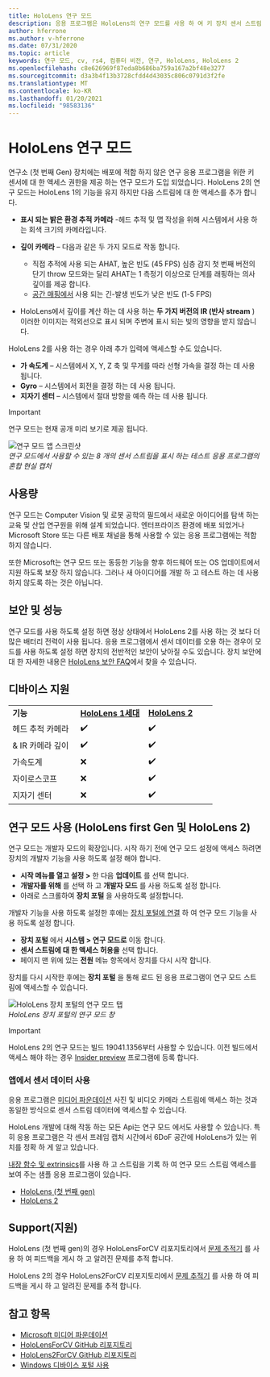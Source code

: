 ```yaml
---
title: HoloLens 연구 모드
description: 응용 프로그램은 HoloLens의 연구 모드를 사용 하 여 키 장치 센서 스트림 (깊이, 환경 추적 및 IR 반사)에 액세스할 수 있습니다.
author: hferrone
ms.author: v-hferrone
ms.date: 07/31/2020
ms.topic: article
keywords: 연구 모드, cv, rs4, 컴퓨터 비전, 연구, HoloLens, HoloLens 2
ms.openlocfilehash: c8e626969f87eda8b686ba759a167a2bf48e3277
ms.sourcegitcommit: d3a3b4f13b3728cfdd4d43035c806c0791d3f2fe
ms.translationtype: MT
ms.contentlocale: ko-KR
ms.lasthandoff: 01/20/2021
ms.locfileid: "98583136"
---
```

# <a name="hololens-research-mode"></a>HoloLens 연구 모드

연구소 (첫 번째 Gen) 장치에는 배포에 적합 하지 않은 연구 응용 프로그램을 위한 키 센서에 대 한 액세스 권한을 제공 하는 연구 모드가 도입 되었습니다.  HoloLens 2의 연구 모드는 HoloLens 1의 기능을 유지 하지만 다음 스트림에 대 한 액세스를 추가 합니다.

* **표시 되는 밝은 환경 추적 카메라** -헤드 추적 및 맵 작성을 위해 시스템에서 사용 하는 회색 크기의 카메라입니다.
* **깊이 카메라** – 다음과 같은 두 가지 모드로 작동 합니다.  
    + 직접 추적에 사용 되는 AHAT, 높은 빈도 (45 FPS) 심층 감지 첫 번째 버전의 단기 throw 모드와는 달리 AHAT는 1 측정기 이상으로 단계를 래핑하는 의사 깊이를 제공 합니다. 
    + [공간 매핑에서](../../design/spatial-mapping.md) 사용 되는 긴-발생 빈도가 낮은 빈도 (1-5 FPS)

* HoloLens에서 깊이를 계산 하는 데 사용 하는 **두 가지 버전의 IR (반사 stream** ) 이러한 이미지는 적외선으로 표시 되며 주변에 표시 되는 빛의 영향을 받지 않습니다.

HoloLens 2를 사용 하는 경우 아래 추가 입력에 액세스할 수도 있습니다.

* **가 속도계** – 시스템에서 X, Y, Z 축 및 무게를 따라 선형 가속을 결정 하는 데 사용 됩니다.
* **Gyro** – 시스템에서 회전을 결정 하는 데 사용 됩니다.
* **지자기 센터** – 시스템에서 절대 방향을 예측 하는 데 사용 됩니다.

> [!IMPORTANT]
> 연구 모드는 현재 공개 미리 보기로 제공 됩니다. 

![연구 모드 앱 스크린샷](images/sensor-stream-viewer.jpg)<br>
*연구 모드에서 사용할 수 있는 8 개의 센서 스트림을 표시 하는 테스트 응용 프로그램의 혼합 현실 캡처*

## <a name="usage"></a>사용량

연구 모드는 Computer Vision 및 로봇 공학의 필드에서 새로운 아이디어를 탐색 하는 교육 및 산업 연구원을 위해 설계 되었습니다.  엔터프라이즈 환경에 배포 되었거나 Microsoft Store 또는 다른 배포 채널을 통해 사용할 수 있는 응용 프로그램에는 적합 하지 않습니다.

또한 Microsoft는 연구 모드 또는 동등한 기능을 향후 하드웨어 또는 OS 업데이트에서 지원 하도록 보장 하지 않습니다. 그러나 새 아이디어를 개발 하 고 테스트 하는 데 사용 하지 않도록 하는 것은 아닙니다.

## <a name="security-and-performance"></a>보안 및 성능

연구 모드를 사용 하도록 설정 하면 정상 상태에서 HoloLens 2를 사용 하는 것 보다 더 많은 배터리 전력이 사용 됩니다.  응용 프로그램에서 센서 데이터를 오용 하는 경우이 모드를 사용 하도록 설정 하면 장치의 전반적인 보안이 낮아질 수도 있습니다.  장치 보안에 대 한 자세한 내용은 [HoloLens 보안 FAQ](/hololens/hololens-faq-security)에서 찾을 수 있습니다.  

## <a name="device-support"></a>디바이스 지원
<table>
    <colgroup>
    <col width="33%" />
    <col width="33%" />
    <col width="33%" /> </colgroup>
    <tr>
        <td><strong>기능</strong></td>
        <td><a href="/hololens/hololens1-hardware"><strong>HoloLens 1세대</strong></a></td>
        <td><a href="/hololens/hololens2-hardware"><strong>HoloLens 2</strong></a></td>
    </tr>
     <tr>
        <td>헤드 추적 카메라</td>
        <td>✔️</td>
        <td>✔️</td>
    </tr>
    <tr>
        <td>& IR 카메라 깊이</td>
        <td>✔️</td>
        <td>✔️</td>
    </tr>
    <tr>
        <td>가속도계</td>
        <td>❌</td>
        <td>✔️</td>
    </tr>
    <tr>
        <td>자이로스코프</td>
        <td>❌</td>
        <td>✔️</td>
    </tr>
    <tr>
        <td>지자기 센터</td>
        <td>❌</td>
        <td>✔️</td>
    </tr>
</table>

## <a name="enabling-research-mode-hololens-first-gen-and-hololens-2"></a>연구 모드 사용 (HoloLens first Gen 및 HoloLens 2)

연구 모드는 개발자 모드의 확장입니다. 시작 하기 전에 연구 모드 설정에 액세스 하려면 장치의 개발자 기능을 사용 하도록 설정 해야 합니다. 

* **시작 메뉴를 열고 설정 >** 한 다음 **업데이트** 를 선택 합니다.
* **개발자를 위해** 를 선택 하 고 **개발자 모드** 를 사용 하도록 설정 합니다.
* 아래로 스크롤하여 **장치 포털** 을 사용하도록 설정합니다.

개발자 기능을 사용 하도록 설정한 후에는 [장치 포털에 연결](/windows/uwp/debug-test-perf/device-portal-hololens) 하 여 연구 모드 기능을 사용 하도록 설정 합니다.

* **장치 포털** 에서 **시스템 > 연구 모드로** 이동 합니다.
* **센서 스트림에 대 한 액세스 허용을** 선택 합니다.
* 페이지 맨 위에 있는 **전원** 메뉴 항목에서 장치를 다시 시작 합니다.

장치를 다시 시작한 후에는 **장치 포털** 을 통해 로드 된 응용 프로그램이 연구 모드 스트림에 액세스할 수 있습니다.

![HoloLens 장치 포털의 연구 모드 탭](images/ResearchModeDevPortal.png)<br>
*HoloLens 장치 포털의 연구 모드 창*

> [!IMPORTANT]
> HoloLens 2의 연구 모드는 빌드 19041.1356부터 사용할 수 있습니다. 이전 빌드에서 액세스 해야 하는 경우 [Insider preview](/hololens/hololens-insider) 프로그램에 등록 합니다.

### <a name="using-sensor-data-in-your-apps"></a>앱에서 센서 데이터 사용

응용 프로그램은 [미디어 파운데이션](/windows/win32/medfound/microsoft-media-foundation-sdk) 사진 및 비디오 카메라 스트림에 액세스 하는 것과 동일한 방식으로 센서 스트림 데이터에 액세스할 수 있습니다. 

HoloLens 개발에 대해 작동 하는 모든 Api는 연구 모드 에서도 사용할 수 있습니다. 특히 응용 프로그램은 각 센서 프레임 캡처 시간에서 6DoF 공간에 HoloLens가 있는 위치를 정확 하 게 알고 있습니다.

[내장 함수 및 extrinsics](/windows/mixed-reality/locatable-camera#locating-the-device-camera-in-the-world)를 사용 하 고 스트림을 기록 하 여 연구 모드 스트림 액세스를 보여 주는 샘플 응용 프로그램이 있습니다.
* [HoloLens (첫 번째 gen)](https://github.com/Microsoft/HoloLensForCV)
* [HoloLens 2](https://github.com/microsoft/HoloLens2ForCV)

## <a name="support"></a>Support(지원)

HoloLens (첫 번째 gen)의 경우 HoloLensForCV 리포지토리에서 [문제 추적기](https://github.com/Microsoft/HololensForCV/issues) 를 사용 하 여 피드백을 게시 하 고 알려진 문제를 추적 합니다.

HoloLens 2의 경우 HoloLens2ForCV 리포지토리에서 [문제 추적기](https://github.com/microsoft/HoloLens2ForCV/issues) 를 사용 하 여 피드백을 게시 하 고 알려진 문제를 추적 합니다.

## <a name="see-also"></a>참고 항목

* [Microsoft 미디어 파운데이션](/windows/win32/medfound/microsoft-media-foundation-sdk)
* [HoloLensForCV GitHub 리포지토리](https://github.com/Microsoft/HoloLensForCV)
* [HoloLens2ForCV GitHub 리포지토리](https://github.com/microsoft/HoloLens2ForCV)
* [Windows 디바이스 포털 사용](using-the-windows-device-portal.md)
